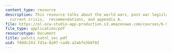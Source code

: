 ```yaml
---
content_type: resource
description: This resource talks about the world wars, post war legislation sections,
  current crisis,  recommendations, and appendix A.
file: https://ol-ocw-studio-app-production.s3.amazonaws.com/courses/6-901-inventions-and-patents-fall-2005/fd0dc243fd1a8a97ca4ba2abfe3b0f02_patnts_natnl_sec.pdf
file_type: application/pdf
resourcetype: Document
title: patnts_natnl_sec.pdf
uid: fd0dc243-fd1a-8a97-ca4b-a2abfe3b0f02
---
```

